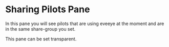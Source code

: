 
# Sharing Pilots Pane

In this pane you will see pilots that are using eveeye at the moment and are in the same share-group you set.

This pane can be set transparent.
<!--stackedit_data:
eyJoaXN0b3J5IjpbLTk1Njg3NDcyMF19
-->
